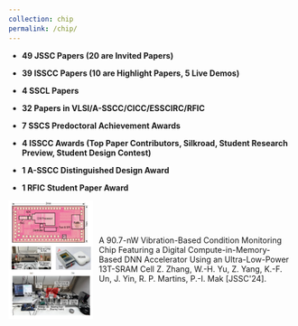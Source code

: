 ```yaml
---
collection: chip
permalink: /chip/
---
```

* **49 JSSC Papers (20 are Invited Papers)**

* **39 ISSCC Papers (10 are Highlight Papers, 5 Live Demos)**

* **4 SSCL Papers**

* **32 Papers in VLSI/A-SSCC/CICC/ESSCIRC/RFIC**

* **7 SSCS Predoctoral Achievement Awards**

* **4 ISSCC Awards (Top Paper Contributors, Silkroad, Student Research Preview, Student Design Contest)**

* **1 A-SSCC Distinguished Design Award**

* **1 RFIC Student Paper Award**


<div style="display: flex; align-items: center;">
  <img style="float: left; margin-right: 10px;" src="图片1-A 90.7-nW.png" alt="Description" width="150"/>
  <p>A 90.7-nW Vibration-Based Condition Monitoring Chip Featuring a Digital Compute-in-Memory-Based DNN Accelerator Using an Ultra-Low-Power 13T-SRAM Cell  
    Z. Zhang, W.-H. Yu, Z. Yang, K.-F. Un, J. Yin, R. P. Martins, P.-I. Mak  
    [JSSC'24].
  </p>
</div>

